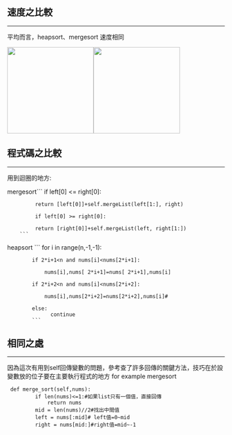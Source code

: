 ## 速度之比較
-------------------------
平均而言，heapsort、mergesort 速度相同


<img src="https://github.com/weberliao/Data-structure-and-Algorithm/blob/README.md/TIME.png" height='200' weight='150'><img src="https://github.com/weberliao/Data-structure-and-Algorithm/blob/README.md/123.png" height='200' weight='150'>


## 程式碼之比較
-------------------------
用到迴圈的地方:

mergesort```
             if left[0] <= right[0]:

             return [left[0]]+self.mergeList(left[1:], right)
             
             if left[0] >= right[0]: 
         
             return [right[0]]+self.mergeList(left, right[1:])
        ```
heapsort
         ```
             for i in range(n,-1,-1):
             
            if 2*i+1<n and nums[i]<nums[2*i+1]:
            
                nums[i],nums[ 2*i+1]=nums[ 2*i+1],nums[i]
                
            if 2*i+2<n and nums[i]<nums[2*i+2]:
            
                nums[i],nums[2*i+2]=nums[2*i+2],nums[i]#
                
            else:
                  continue
            ```

## 相同之處
---------------------------
因為這次有用到self回傳變數的問題，參考查了許多回傳的關鍵方法，技巧在於設變數放的位子要在主要執行程式的地方
for example mergesort
```
 def merge_sort(self,nums):
         if len(nums)<=1:#如果list只有一個值，直接回傳
             return nums
         mid = len(nums)//2#找出中間值
         left = nums[:mid]# left值=0~mid
         right = nums[mid:]#right值=mid~-1
```


